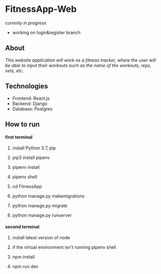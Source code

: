 # FitnessApp-Web
*currenly in progress*
* working on login&register branch

## About
*This website application will work as a fitness tracker, where the user will be able to input their workouts such as the name of the workouts, reps, sets, etc.*

## Technologies
* Frontend: React.js
* Backend: Django
* Database: Postgres

## How to run
#### first terminal

1. install Python 3.7, pip 

1. pip3 install pipenv

1. pipenv install

1. pipenv shell

1. cd FitnessApp

1. python manage.py makemigrations

1. python manage.py migrate

1. python manage.py runserver

#### second terminal

1. install latest version of node

1. if the virtual environment isn't running pipenv shell

1. npm install

1. npm run dev
